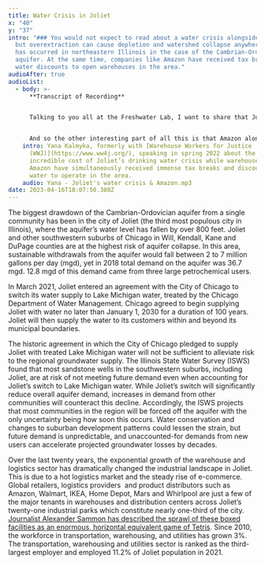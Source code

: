 ```yaml
---
title: Water Crisis in Joliet
x: "40"
y: "37"
intro: "### You would not expect to read about a water crisis alongside a river,
  but overextraction can cause depletion and watershed collapse anywhere. This
  has occurred in northeastern Illinois in the case of the Cambrian-Ordovician
  aquifer. At the same time, companies like Amazon have received tax breaks and
  water discounts to open warehouses in the area."
audioAfter: true
audioList:
  - body: >-
      **Transcript of Recording**


      Talking to you all at the Freshwater Lab, I want to share that Joliet is in the middle of a water crisis, and a lot of the south suburbs are close to follow. Joliet is projected to be unable to meet their demand with their current water source by 2030, so that's a timetable of less than ten years before people don't have access to that water. Currently, the water source is an aquifer, so it's more related to the lake than the river. But water systems are all deeply entwined. And it's really fascinating because people need a new water source. They're trying to build this billion dollar pipeline to Chicago to start getting water from Lake Michigan, which is great. And actually, a lot of our folks are excited to have potentially cleaner water than what they've had before. But the city is saying that to pay for this billion dollar pipeline, they are going to triple people's water bills. And we do a lot of engagement on the doors around this. And folks have told me straight up many times that they would have to leave their home, potentially a home that they grew up in or move their family to, or whatever many reasons folks might have for setting up a home in Joliet, but they wouldn't be able to afford their lifestyle anymore if their water bill tripled. Right. And for a working class person, and especially if we go back to my stats about how much warehouse workers in particular are making, that triple increase is really dire. 


      And so the other interesting part of all this is that Amazon alone has gotten about $741 million in tax breaks from Northeast Illinois alone. So just the Chicago land area that we're in. And that's almost enough to pay for the entire pipeline. And this is money that's coming from taxpayer dollars that has been given to Amazon to set up shop, to provide unsafe and unstable jobs for people. And so to say all that, some of the work we've been doing is getting community members together, really getting input on what we think might be a fair solution for the community, and landing on asking some of these huge multi billion dollar corporations that are profiting excessively from this region in particular, to pay a little bit more so that everyone else can pay a little less. And out of our curiosity, we filed a Freedom of Information Act request, which was subsequently covered in a [Belt article](https://beltmag.com/joliet-illinois-largest-inland-port-running-out-of-water/) by a great reporter, Adam Mahoney. And we were curious to know how much Amazon is using and other warehouses are using. And we found that Amazon by itself, so just one of hundreds of warehouses in Will County, is using over 106 times the water as a regular household, and yet are paying pretty much the same rate. Right. And not to mention all the tax breaks they're getting. So within those tax breaks or water bills, are more than covered, right?
    intro: Yana Kalmyka, formerly with [Warehouse Workers for Justice
      (WWJ)](https://www.ww4j.org/), speaking in spring 2022 about the
      incredible cost of Joliet’s drinking water crisis while warehouses like
      Amazon have simultaneously received immense tax breaks and discounts on
      water to operate in the area.
    audio: Yana - Joliet's water crisis & Amazon.mp3
date: 2023-04-16T18:07:50.380Z
---
```

The biggest drawdown of the Cambrian-Ordovician aquifer from a single community has been in the city of Joliet (the third most populous city in Illinois), where the aquifer’s water level has fallen by over 800 feet. Joliet and other southwestern suburbs of Chicago in Will, Kendall, Kane and DuPage counties are at the highest risk of aquifer collapse. In this area, sustainable withdrawals from the aquifer would fall between 2 to 7 million gallons per day (mgd), yet in 2018 total demand on the aquifer was 36.7 mgd. 12.8 mgd of this demand came from three large petrochemical users.

In March 2021, Joliet entered an agreement with the City of Chicago to switch its water supply to Lake Michigan water, treated by the Chicago Department of Water Management. Chicago agreed to begin supplying Joliet with water no later than January 1, 2030 for a duration of 100 years.  Joliet will then supply the water to its customers within and beyond its municipal boundaries.

The historic agreement in which the City of Chicago pledged to supply Joliet with treated Lake Michigan water will not be sufficient to alleviate risk to the regional groundwater supply. The Illinois State Water Survey (ISWS) found that most sandstone wells in the southwestern suburbs, including Joliet, are at risk of not meeting future demand even when accounting for Joliet’s switch to Lake Michigan water. While Joliet’s switch will significantly reduce overall aquifer demand, increases in demand from other communities will counteract this decline. Accordingly, the ISWS projects that most communities in the region will be forced off the aquifer with the only uncertainty being how soon this occurs. Water conservation and changes to suburban development patterns could lessen the strain, but future demand is unpredictable, and unaccounted-for demands from new users can accelerate projected groundwater losses by decades.

Over the last twenty years, the exponential growth of the warehouse and logistics sector has dramatically changed the industrial landscape in Joliet. This is due to a hot logistics market and the steady rise of e-commerce. Global retailers, logistics providers  and product distributors such as Amazon, Walmart, IKEA, Home Depot, Mars and Whirlpool are just a few of the major tenants in warehouses and distribution centers across Joliet’s twenty-one industrial parks which constitute nearly one-third of the city. [Journalist Alexander Sammon has described the sprawl of these boxed facilities as an enormous, horizontal equivalent game of Tetris](https://newrepublic.com/article/152836/elwood-illinois-pop-2200-become-vital-hub-americas-consumer-economy-its-hell). Since 2010, the workforce in transportation, warehousing, and utilities has grown 3%. The transportation, warehousing and utilities sector is ranked as the third-largest employer and employed 11.2% of Joliet population in 2021.